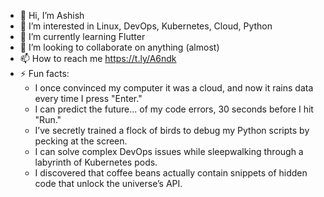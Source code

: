 - 👋 Hi, I’m Ashish
- 👀 I’m interested in Linux, DevOps, Kubernetes, Cloud, Python
- 🌱 I’m currently learning Flutter
- 💞️ I’m looking to collaborate on anything (almost)
- 📫 How to reach me https://t.ly/A6ndk
- ⚡ Fun facts:
  - I once convinced my computer it was a cloud, and now it rains data every time I press "Enter."
  - I can predict the future... of my code errors, 30 seconds before I hit "Run."
  - I’ve secretly trained a flock of birds to debug my Python scripts by pecking at the screen.
  - I can solve complex DevOps issues while sleepwalking through a labyrinth of Kubernetes pods.
  - I discovered that coffee beans actually contain snippets of hidden code that unlock the universe’s API.

<!---
phashish/phashish is a ✨ special ✨ repository because its `README.md` (this file) appears on your GitHub profile.
You can click the Preview link to take a look at your changes.
--->
